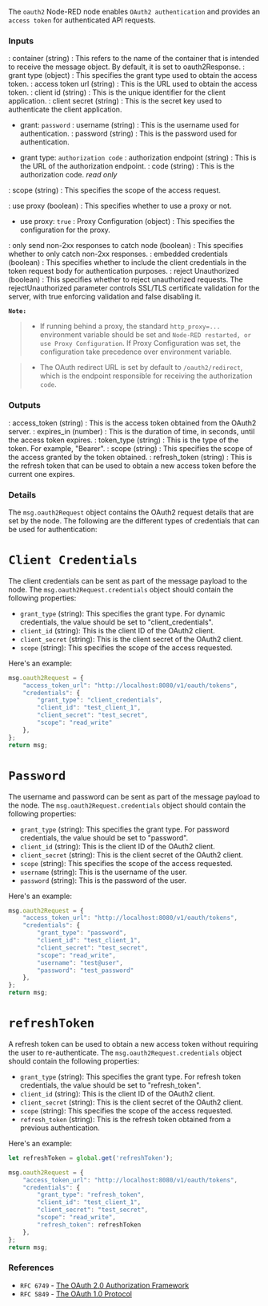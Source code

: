 
The `oauth2` Node-RED node enables `OAuth2 authentication` and provides an `access token` for authenticated API requests.


### Inputs

: container (string)                                  :  This refers to the name of the container that is intended to receive the message object. By default, it is set to oauth2Response.
: grant type (object)                                 :  This specifies the grant type used to obtain the access token.
: access token url (string)                           :  This is the URL used to obtain the access token.
: client id (string)                                  :  This is the unique identifier for the client application.
: client secret (string)                              :  This is the secret key used to authenticate the client application.

* grant: `password`
: username (string)                                   :  This is the username used for authentication.
: password (string)                                   :  This is the password used for authentication.

* grant type: `authorization code`
: authorization endpoint (string)                     :  This is the URL of the authorization endpoint.
: code (string)                                       :  This is the authorization code. *read only*

: scope (string)                                      :  This specifies the scope of the access request.

: use proxy (boolean)                                 :  This specifies whether to use a proxy or not.
* use proxy: `true` 
: Proxy Configuration (object)                        :  This specifies the configuration for the proxy.

: only send non-2xx responses to catch node (boolean) :  This specifies whether to only catch non-2xx responses.
: embedded credentials (boolean)                      :  This specifies whether to include the client credentials in the token request body for authentication purposes.
: reject Unauthorized (boolean)                       :  This specifies whether to reject unauthorized requests. The rejectUnauthorized parameter controls SSL/TLS certificate validation for the server, with true enforcing validation and false disabling it.


**`Note:`** 

> * If running behind a proxy, the standard `http_proxy=...` environment variable should be set and `Node-RED restarted, or use Proxy Configuration`. If Proxy Configuration was set, the configuration take precedence over environment variable.

> * The OAuth redirect URL is set by default to `/oauth2/redirect`, which is the endpoint responsible for receiving the authorization `code`.

### Outputs

: access_token (string)     : This is the access token obtained from the OAuth2 server.
: expires_in (number)       : This is the duration of time, in seconds, until the access token expires.
: token_type (string)       : This is the type of the token. For example, "Bearer".
: scope (string)            : This specifies the scope of the access granted by the token obtained.
: refresh_token (string)    : This is the refresh token that can be used to obtain a new access token before the current one expires.


### Details

The `msg.oauth2Request` object contains the OAuth2 request details that are set by the node. The following are the different types of credentials that can be used for authentication:


# `Client Credentials`

The client credentials can be sent as part of the message payload to the node. The `msg.oauth2Request.credentials` object should contain the following properties:

* `grant_type` (string): This specifies the grant type. For dynamic credentials, the value should be set to "client_credentials".
* `client_id` (string): This is the client ID of the OAuth2 client.
* `client_secret` (string): This is the client secret of the OAuth2 client.
* `scope` (string): This specifies the scope of the access requested.

Here's an example:
```js
msg.oauth2Request = { 
    "access_token_url": "http://localhost:8080/v1/oauth/tokens",
    "credentials": {
        "grant_type": "client_credentials",
        "client_id": "test_client_1",
        "client_secret": "test_secret",
        "scope": "read_write"
    },
};
return msg;
```

# `Password`

The username and password can be sent as part of the message payload to the node. The `msg.oauth2Request.credentials` object should contain the following properties:

* `grant_type` (string): This specifies the grant type. For password credentials, the value should be set to "password".
* `client_id` (string): This is the client ID of the OAuth2 client.
* `client_secret` (string): This is the client secret of the OAuth2 client.
* `scope` (string): This specifies the scope of the access requested.
* `username` (string): This is the username of the user.
* `password` (string): This is the password of the user.

Here's an example:
```js
msg.oauth2Request = {
    "access_token_url": "http://localhost:8080/v1/oauth/tokens",
    "credentials": {
        "grant_type": "password",
        "client_id": "test_client_1",
        "client_secret": "test_secret",
        "scope": "read_write",
        "username": "test@user",
        "password": "test_password"
    },
};
return msg;
```

# `refreshToken`

A refresh token can be used to obtain a new access token without requiring the user to re-authenticate. The `msg.oauth2Request.credentials` object should contain the following properties:

* `grant_type` (string): This specifies the grant type. For refresh token credentials, the value should be set to "refresh_token".
* `client_id` (string): This is the client ID of the OAuth2 client.
* `client_secret` (string): This is the client secret of the OAuth2 client.
* `scope` (string): This specifies the scope of the access requested.
* `refresh_token` (string): This is the refresh token obtained from a previous authentication.

Here's an example:
```js
let refreshToken = global.get('refreshToken');

msg.oauth2Request = { 
    "access_token_url": "http://localhost:8080/v1/oauth/tokens",
    "credentials": {
        "grant_type": "refresh_token",
        "client_id": "test_client_1",
        "client_secret": "test_secret",
        "scope": "read_write",
        "refresh_token": refreshToken   
    },
};
return msg;
```

### References
- `RFC 6749` - [The OAuth 2.0 Authorization Framework](https://www.rfc-editor.org/rfc/rfc6749) 
- `RFC 5849` - [The OAuth 1.0 Protocol](https://www.rfc-editor.org/rfc/rfc5849)
    

